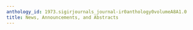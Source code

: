 ```yaml
---
anthology_id: 1973.sigirjournals_journal-ir0anthology0volumeA8A1.0
title: News, Announcements, and Abstracts
---
```


